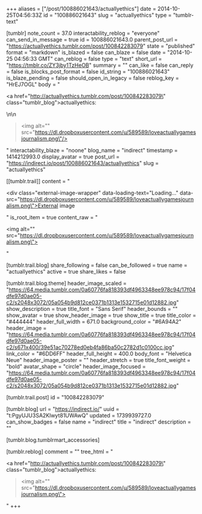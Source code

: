 +++
aliases = ["/post/100886021643/actuallyethics"]
date = 2014-10-25T04:56:33Z
id = "100886021643"
slug = "actuallyethics"
type = "tumblr-text"

[tumblr]
note_count = 37.0
interactability_reblog = "everyone"
can_send_in_message = true
id = 100886021643.0
parent_post_url = "https://actuallyethics.tumblr.com/post/100842283079"
state = "published"
format = "markdown"
is_blazed = false
can_blaze = false
date = "2014-10-25 04:56:33 GMT"
can_reblog = false
type = "text"
short_url = "https://tmblr.co/ZY3jby1TzHeOB"
summary = ""
can_like = false
can_reply = false
is_blocks_post_format = false
id_string = "100886021643"
is_blaze_pending = false
should_open_in_legacy = false
reblog_key = "HrEJ7OGL"
body = "<p><a href=\"http://actuallyethics.tumblr.com/post/100842283079\" class=\"tumblr_blog\">actuallyethics</a>:</p>\n\n<blockquote><p><img alt=\"\" src=\"https://dl.dropboxusercontent.com/u/589589/loveactuallygamesjournalism.png\"/></p></blockquote>"
interactability_blaze = "noone"
blog_name = "indirect"
timestamp = 1414212993.0
display_avatar = true
post_url = "https://indirect.io/post/100886021643/actuallyethics"
slug = "actuallyethics"

[[tumblr.trail]]
content = "<p><div class=\"external-image-wrapper\" data-loading-text=\"Loading...\" data-src=\"https://dl.dropboxusercontent.com/u/589589/loveactuallygamesjournalism.png\">External image</div></p>"
is_root_item = true
content_raw = "<p><img alt=\"\" src=\"https://dl.dropboxusercontent.com/u/589589/loveactuallygamesjournalism.png\"></p>"

[tumblr.trail.blog]
share_following = false
can_be_followed = true
name = "actuallyethics"
active = true
share_likes = false

[tumblr.trail.blog.theme]
header_image_scaled = "https://64.media.tumblr.com/0a60776fa818393df4963348ee978c94/17f04dfe97d0ae05-c2/s2048x3072/05a054b9d812ce0371b1313e1532715e01d12882.jpg"
show_description = true
title_font = "Sans Serif"
header_bounds = ""
show_avatar = true
show_header_image = true
show_title = true
title_color = "#444444"
header_full_width = 671.0
background_color = "#6A94A2"
header_image = "https://64.media.tumblr.com/0a60776fa818393df4963348ee978c94/17f04dfe97d0ae05-c2/s671x400/39e51ac70278ed0eb4fa86ba50c2782d1c0100cc.jpg"
link_color = "#6DD6FF"
header_full_height = 400.0
body_font = "Helvetica Neue"
header_image_poster = ""
header_stretch = true
title_font_weight = "bold"
avatar_shape = "circle"
header_image_focused = "https://64.media.tumblr.com/0a60776fa818393df4963348ee978c94/17f04dfe97d0ae05-c2/s2048x3072/05a054b9d812ce0371b1313e1532715e01d12882.jpg"

[tumblr.trail.post]
id = "100842283079"

[tumblr.blog]
url = "https://indirect.io/"
uuid = "t:PgyUJU3SA2Klwyt81UWAwQ"
updated = 1739939727.0
can_show_badges = false
name = "indirect"
title = "indirect"
description = ""

[tumblr.blog.tumblrmart_accessories]

[tumblr.reblog]
comment = ""
tree_html = "<p><a href=\"http://actuallyethics.tumblr.com/post/100842283079\" class=\"tumblr_blog\">actuallyethics</a>:</p><blockquote><p><img alt=\"\" src=\"https://dl.dropboxusercontent.com/u/589589/loveactuallygamesjournalism.png\"></p></blockquote>"
+++
